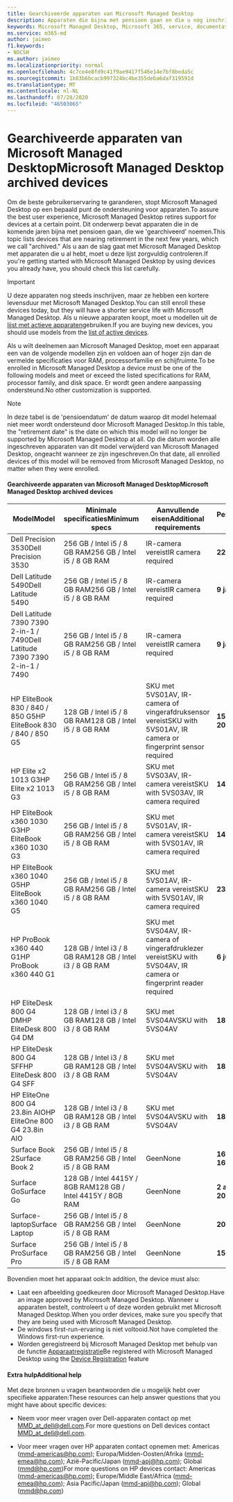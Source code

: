 ```yaml
---
title: Gearchiveerde apparaten van Microsoft Managed Desktop
description: Apparaten die bijna met pensioen gaan en die u nog inschrijven, maar een verkorte levensduur hebben
keywords: Microsoft Managed Desktop, Microsoft 365, service, documentatie
ms.service: m365-md
author: jaimeo
f1.keywords:
- NOCSH
ms.author: jaimeo
ms.localizationpriority: normal
ms.openlocfilehash: 4c7ce4e8fd9c41f9ae9417f546e14e7bf8beda5c
ms.sourcegitcommit: 1b83b6bcacb997324bc4be355deba6daf319591d
ms.translationtype: MT
ms.contentlocale: nl-NL
ms.lasthandoff: 07/28/2020
ms.locfileid: "46503065"
---
```

# <a name="microsoft-managed-desktop-archived-devices"></a><span data-ttu-id="36ad9-104">Gearchiveerde apparaten van Microsoft Managed Desktop</span><span class="sxs-lookup"><span data-stu-id="36ad9-104">Microsoft Managed Desktop archived devices</span></span>

<span data-ttu-id="36ad9-105">Om de beste gebruikerservaring te garanderen, stopt Microsoft Managed Desktop op een bepaald punt de ondersteuning voor apparaten.</span><span class="sxs-lookup"><span data-stu-id="36ad9-105">To assure the best user experience, Microsoft Managed Desktop retires support for devices at a certain point.</span></span> <span data-ttu-id="36ad9-106">Dit onderwerp bevat apparaten die in de komende jaren bijna met pensioen gaan, die we 'gearchiveerd' noemen.</span><span class="sxs-lookup"><span data-stu-id="36ad9-106">This topic lists devices that are nearing retirement in the next few years, which we call "archived."</span></span> <span data-ttu-id="36ad9-107">Als u aan de slag gaat met Microsoft Managed Desktop met apparaten die u al hebt, moet u deze lijst zorgvuldig controleren.</span><span class="sxs-lookup"><span data-stu-id="36ad9-107">If you're getting started with Microsoft Managed Desktop by using devices you already have, you should check this list carefully.</span></span>

>[!IMPORTANT]
><span data-ttu-id="36ad9-108">U deze apparaten nog steeds inschrijven, maar ze hebben een kortere levensduur met Microsoft Managed Desktop.</span><span class="sxs-lookup"><span data-stu-id="36ad9-108">You can still enroll these devices today, but they will have a shorter service life with Microsoft Managed Desktop.</span></span> <span data-ttu-id="36ad9-109">Als u nieuwe apparaten koopt, moet u modellen uit de [lijst met actieve apparaten](./device-list.md)gebruiken.</span><span class="sxs-lookup"><span data-stu-id="36ad9-109">If you are buying new devices, you should use models from the [list of active devices](./device-list.md).</span></span>

<!-- Microsoft 365 E5; Device as a Service -->
<!-- Split from device & technologies topic. Destination topic for aka.ms/device-list  -->
<span data-ttu-id="36ad9-110">Als u wilt deelnemen aan Microsoft Managed Desktop, moet een apparaat een van de volgende modellen zijn en voldoen aan of hoger zijn dan de vermelde specificaties voor RAM, processorfamilie en schijfruimte.</span><span class="sxs-lookup"><span data-stu-id="36ad9-110">To be enrolled in Microsoft Managed Desktop a device must be one of the following models and meet or exceed the listed specifications for RAM, processor family, and disk space.</span></span> <span data-ttu-id="36ad9-111">Er wordt geen andere aanpassing ondersteund.</span><span class="sxs-lookup"><span data-stu-id="36ad9-111">No other customization is supported.</span></span>



>[!NOTE]
><span data-ttu-id="36ad9-112">In deze tabel is de 'pensioendatum' de datum waarop dit model helemaal niet meer wordt ondersteund door Microsoft Managed Desktop.</span><span class="sxs-lookup"><span data-stu-id="36ad9-112">In this table, the "retirement date" is the date on which this model will no longer be supported by Microsoft Managed Desktop at all.</span></span> <span data-ttu-id="36ad9-113">Op die datum worden alle ingeschreven apparaten van dit model verwijderd van Microsoft Managed Desktop, ongeacht wanneer ze zijn ingeschreven.</span><span class="sxs-lookup"><span data-stu-id="36ad9-113">On that date, all enrolled devices of this model will be removed from Microsoft Managed Desktop, no matter when they were enrolled.</span></span>

#### <a name="microsoft-managed-desktop-archived-devices"></a><span data-ttu-id="36ad9-114">Gearchiveerde apparaten van Microsoft Managed Desktop</span><span class="sxs-lookup"><span data-stu-id="36ad9-114">Microsoft Managed Desktop archived devices</span></span>

| <span data-ttu-id="36ad9-115">Model</span><span class="sxs-lookup"><span data-stu-id="36ad9-115">Model</span></span>  | <span data-ttu-id="36ad9-116">Minimale specificaties</span><span class="sxs-lookup"><span data-stu-id="36ad9-116">Minimum specs</span></span>  | <span data-ttu-id="36ad9-117">Aanvullende eisen</span><span class="sxs-lookup"><span data-stu-id="36ad9-117">Additional requirements</span></span>  | <span data-ttu-id="36ad9-118">Pensioendatum</span><span class="sxs-lookup"><span data-stu-id="36ad9-118">Retirement date</span></span> |
|---------|---------|---------|---------|
| <span data-ttu-id="36ad9-119">Dell Precision 3530</span><span class="sxs-lookup"><span data-stu-id="36ad9-119">Dell Precision 3530</span></span>| <span data-ttu-id="36ad9-120">256 GB / Intel i5 / 8 GB RAM</span><span class="sxs-lookup"><span data-stu-id="36ad9-120">256 GB / Intel i5 / 8 GB RAM</span></span> | <span data-ttu-id="36ad9-121">IR-camera vereist</span><span class="sxs-lookup"><span data-stu-id="36ad9-121">IR camera required</span></span> | <span data-ttu-id="36ad9-122">**22 mei 2023**</span><span class="sxs-lookup"><span data-stu-id="36ad9-122">**May 22, 2023**</span></span> |
| <span data-ttu-id="36ad9-123">Dell Latitude 5490</span><span class="sxs-lookup"><span data-stu-id="36ad9-123">Dell Latitude 5490</span></span>| <span data-ttu-id="36ad9-124">256 GB / Intel i5 / 8 GB RAM</span><span class="sxs-lookup"><span data-stu-id="36ad9-124">256 GB / Intel i5 / 8 GB RAM</span></span> | <span data-ttu-id="36ad9-125">IR-camera vereist</span><span class="sxs-lookup"><span data-stu-id="36ad9-125">IR camera required</span></span> | <span data-ttu-id="36ad9-126">**9 januari 2023**</span><span class="sxs-lookup"><span data-stu-id="36ad9-126">**Jan 9, 2023**</span></span> |
| <span data-ttu-id="36ad9-127">Dell Latitude 7390 7390 2-in-1 / 7490</span><span class="sxs-lookup"><span data-stu-id="36ad9-127">Dell Latitude 7390 7390 2-in-1 / 7490</span></span> | <span data-ttu-id="36ad9-128">256 GB / Intel i5 / 8 GB RAM</span><span class="sxs-lookup"><span data-stu-id="36ad9-128">256 GB / Intel i5 / 8 GB RAM</span></span>   | <span data-ttu-id="36ad9-129">IR-camera vereist</span><span class="sxs-lookup"><span data-stu-id="36ad9-129">IR camera required</span></span> | <span data-ttu-id="36ad9-130">**9 januari 2023**</span><span class="sxs-lookup"><span data-stu-id="36ad9-130">**Jan 9, 2023**</span></span> |
|<span data-ttu-id="36ad9-131">HP EliteBook 830 / 840 / 850 G5</span><span class="sxs-lookup"><span data-stu-id="36ad9-131">HP EliteBook 830 / 840 / 850 G5</span></span>| <span data-ttu-id="36ad9-132">128 GB / Intel i5 / 8 GB RAM</span><span class="sxs-lookup"><span data-stu-id="36ad9-132">128 GB / Intel i5 / 8 GB RAM</span></span> | <span data-ttu-id="36ad9-133">SKU met 5VS01AV, IR-camera of vingerafdruksensor vereist</span><span class="sxs-lookup"><span data-stu-id="36ad9-133">SKU with 5VS01AV, IR camera or fingerprint sensor required</span></span>  | <span data-ttu-id="36ad9-134">**15 februari 2023**</span><span class="sxs-lookup"><span data-stu-id="36ad9-134">**Feb 15, 2023**</span></span> |
|<span data-ttu-id="36ad9-135">HP Elite x2 1013 G3</span><span class="sxs-lookup"><span data-stu-id="36ad9-135">HP Elite x2 1013 G3</span></span>| <span data-ttu-id="36ad9-136">256 GB / Intel i5 / 8 GB RAM</span><span class="sxs-lookup"><span data-stu-id="36ad9-136">256 GB / Intel i5 / 8 GB RAM</span></span> | <span data-ttu-id="36ad9-137">SKU met 5VS03AV, IR-camera vereist</span><span class="sxs-lookup"><span data-stu-id="36ad9-137">SKU with 5VS03AV, IR camera required</span></span> |<span data-ttu-id="36ad9-138">**14 mei 2023**</span><span class="sxs-lookup"><span data-stu-id="36ad9-138">**May 14, 2023**</span></span> |
|<span data-ttu-id="36ad9-139">HP EliteBook x360 1030 G3</span><span class="sxs-lookup"><span data-stu-id="36ad9-139">HP EliteBook x360 1030 G3</span></span>| <span data-ttu-id="36ad9-140">256 GB / Intel i5 / 8 GB RAM</span><span class="sxs-lookup"><span data-stu-id="36ad9-140">256 GB / Intel i5 / 8 GB RAM</span></span> | <span data-ttu-id="36ad9-141">SKU met 5VS01AV, IR-camera vereist</span><span class="sxs-lookup"><span data-stu-id="36ad9-141">SKU with 5VS01AV, IR camera required</span></span> |<span data-ttu-id="36ad9-142">**14 mei 2023**</span><span class="sxs-lookup"><span data-stu-id="36ad9-142">**May 14, 2023**</span></span> |
|<span data-ttu-id="36ad9-143">HP EliteBook x360 1040 G5</span><span class="sxs-lookup"><span data-stu-id="36ad9-143">HP EliteBook x360 1040 G5</span></span>| <span data-ttu-id="36ad9-144">256 GB / Intel i5 / 8 GB RAM</span><span class="sxs-lookup"><span data-stu-id="36ad9-144">256 GB / Intel i5 / 8 GB RAM</span></span> | <span data-ttu-id="36ad9-145">SKU met 5VS01AV, IR-camera vereist</span><span class="sxs-lookup"><span data-stu-id="36ad9-145">SKU with 5VS01AV, IR camera required</span></span> | <span data-ttu-id="36ad9-146">**23 okt 2023**</span><span class="sxs-lookup"><span data-stu-id="36ad9-146">**Oct 23, 2023**</span></span> |
|<span data-ttu-id="36ad9-147">HP ProBook x360 440 G1</span><span class="sxs-lookup"><span data-stu-id="36ad9-147">HP ProBook x360 440 G1</span></span>| <span data-ttu-id="36ad9-148">128 GB / Intel i3 / 8 GB RAM</span><span class="sxs-lookup"><span data-stu-id="36ad9-148">128 GB / Intel i3 / 8 GB RAM</span></span> | <span data-ttu-id="36ad9-149">SKU met 5VS04AV, IR-camera of vingerafdruklezer vereist</span><span class="sxs-lookup"><span data-stu-id="36ad9-149">SKU with 5VS04AV, IR camera or fingerprint reader required</span></span> | <span data-ttu-id="36ad9-150">**6 juni 2023**</span><span class="sxs-lookup"><span data-stu-id="36ad9-150">**Jun 6, 2023**</span></span> |
|<span data-ttu-id="36ad9-151">HP EliteDesk 800 G4 DM</span><span class="sxs-lookup"><span data-stu-id="36ad9-151">HP EliteDesk 800 G4 DM</span></span> | <span data-ttu-id="36ad9-152">128 GB / Intel i3 / 8 GB RAM</span><span class="sxs-lookup"><span data-stu-id="36ad9-152">128 GB / Intel i3 / 8 GB RAM</span></span> | <span data-ttu-id="36ad9-153">SKU met 5VS04AV</span><span class="sxs-lookup"><span data-stu-id="36ad9-153">SKU with 5VS04AV</span></span> | <span data-ttu-id="36ad9-154">**18 juli 2023**</span><span class="sxs-lookup"><span data-stu-id="36ad9-154">**Jul 18, 2023**</span></span> |
|<span data-ttu-id="36ad9-155">HP EliteDesk 800 G4 SFF</span><span class="sxs-lookup"><span data-stu-id="36ad9-155">HP EliteDesk 800 G4 SFF</span></span> | <span data-ttu-id="36ad9-156">128 GB / Intel i3 / 8 GB RAM</span><span class="sxs-lookup"><span data-stu-id="36ad9-156">128 GB / Intel i3 / 8 GB RAM</span></span> | <span data-ttu-id="36ad9-157">SKU met 5VS04AV</span><span class="sxs-lookup"><span data-stu-id="36ad9-157">SKU with 5VS04AV</span></span> | <span data-ttu-id="36ad9-158">**18 juli 2023**</span><span class="sxs-lookup"><span data-stu-id="36ad9-158">**Jul 18, 2023**</span></span> |
|<span data-ttu-id="36ad9-159">HP EliteOne 800 G4 23.8in AIO</span><span class="sxs-lookup"><span data-stu-id="36ad9-159">HP EliteOne 800 G4 23.8in AIO</span></span> |<span data-ttu-id="36ad9-160">128 GB / Intel i3 / 8 GB RAM</span><span class="sxs-lookup"><span data-stu-id="36ad9-160">128 GB / Intel i3 / 8 GB RAM</span></span> |<span data-ttu-id="36ad9-161">SKU met 5VS04AV</span><span class="sxs-lookup"><span data-stu-id="36ad9-161">SKU with 5VS04AV</span></span>| <span data-ttu-id="36ad9-162">**18 juli 2023**</span><span class="sxs-lookup"><span data-stu-id="36ad9-162">**Jul 18, 2023**</span></span> |
|<span data-ttu-id="36ad9-163">Surface Book 2</span><span class="sxs-lookup"><span data-stu-id="36ad9-163">Surface Book 2</span></span>| <span data-ttu-id="36ad9-164">256 GB / Intel i5 / 8 GB RAM</span><span class="sxs-lookup"><span data-stu-id="36ad9-164">256 GB / Intel i5 / 8 GB RAM</span></span> | <span data-ttu-id="36ad9-165">Geen</span><span class="sxs-lookup"><span data-stu-id="36ad9-165">None</span></span> | <span data-ttu-id="36ad9-166">**16 november 2022**</span><span class="sxs-lookup"><span data-stu-id="36ad9-166">**Nov 16, 2022**</span></span> |
|<span data-ttu-id="36ad9-167">Surface Go</span><span class="sxs-lookup"><span data-stu-id="36ad9-167">Surface Go</span></span>| <span data-ttu-id="36ad9-168">128 GB / Intel 4415Y / 8GB RAM</span><span class="sxs-lookup"><span data-stu-id="36ad9-168">128 GB / Intel 4415Y / 8GB RAM</span></span> | <span data-ttu-id="36ad9-169">Geen</span><span class="sxs-lookup"><span data-stu-id="36ad9-169">None</span></span> | <span data-ttu-id="36ad9-170">**2 augustus 2023**</span><span class="sxs-lookup"><span data-stu-id="36ad9-170">**Aug 2, 2023**</span></span> |
|<span data-ttu-id="36ad9-171">Surface-laptop</span><span class="sxs-lookup"><span data-stu-id="36ad9-171">Surface Laptop</span></span>| <span data-ttu-id="36ad9-172">256 GB / Intel i5 / 8 GB RAM</span><span class="sxs-lookup"><span data-stu-id="36ad9-172">256 GB / Intel i5 / 8 GB RAM</span></span> | <span data-ttu-id="36ad9-173">Geen</span><span class="sxs-lookup"><span data-stu-id="36ad9-173">None</span></span> | <span data-ttu-id="36ad9-174">**20 mei 2022**</span><span class="sxs-lookup"><span data-stu-id="36ad9-174">**May 20, 2022**</span></span> |
|<span data-ttu-id="36ad9-175">Surface Pro</span><span class="sxs-lookup"><span data-stu-id="36ad9-175">Surface Pro</span></span>| <span data-ttu-id="36ad9-176">256 GB / Intel i5 / 8 GB RAM</span><span class="sxs-lookup"><span data-stu-id="36ad9-176">256 GB / Intel i5 / 8 GB RAM</span></span> | <span data-ttu-id="36ad9-177">Geen</span><span class="sxs-lookup"><span data-stu-id="36ad9-177">None</span></span> | <span data-ttu-id="36ad9-178">**15 juni 2022**</span><span class="sxs-lookup"><span data-stu-id="36ad9-178">**Jun 15, 2022**</span></span> |


<span data-ttu-id="36ad9-179">Bovendien moet het apparaat ook:</span><span class="sxs-lookup"><span data-stu-id="36ad9-179">In addition, the device must also:</span></span>

- <span data-ttu-id="36ad9-180">Laat een afbeelding goedkeuren door Microsoft Managed Desktop.</span><span class="sxs-lookup"><span data-stu-id="36ad9-180">Have an image approved by Microsoft Managed Desktop.</span></span> <span data-ttu-id="36ad9-181">Wanneer u apparaten bestelt, controleert u of deze worden gebruikt met Microsoft Managed Desktop.</span><span class="sxs-lookup"><span data-stu-id="36ad9-181">When you order devices, make sure you specify that they are being used with Microsoft Managed Desktop.</span></span>
- <span data-ttu-id="36ad9-182">De windows first-run-ervaring is niet voltooid.</span><span class="sxs-lookup"><span data-stu-id="36ad9-182">Not have completed the Windows first-run experience.</span></span>
- <span data-ttu-id="36ad9-183">Worden geregistreerd bij Microsoft Managed Desktop met behulp van de functie [Apparaatregistratie](https://aka.ms/mmddrhelp)</span><span class="sxs-lookup"><span data-stu-id="36ad9-183">Be registered with Microsoft Managed Desktop using the [Device Registration](https://aka.ms/mmddrhelp) feature</span></span>

#### <a name="additional-help"></a><span data-ttu-id="36ad9-184">Extra hulp</span><span class="sxs-lookup"><span data-stu-id="36ad9-184">Additional help</span></span>

<span data-ttu-id="36ad9-185">Met deze bronnen u vragen beantwoorden die u mogelijk hebt over specifieke apparaten:</span><span class="sxs-lookup"><span data-stu-id="36ad9-185">These resources can help answer questions that you might have about specific devices:</span></span>

- <span data-ttu-id="36ad9-186">Neem voor meer vragen over Dell-apparaten contact op met [MMD_at_dell@dell.com](mailto:MMD_at_dell@dell.com).</span><span class="sxs-lookup"><span data-stu-id="36ad9-186">For more questions on Dell devices contact [MMD_at_dell@dell.com](mailto:MMD_at_dell@dell.com).</span></span>

- <span data-ttu-id="36ad9-187">Voor meer vragen over HP apparaten contact opnemen met: Americas ([mmd-americas@hp.com](mailto:mmd-americas@hp.com)); Europa/Midden-Oosten/Afrika ([mmd-emea@hp.com](mailto:mmd-emea@hp.com)); Azië-Pacific/Japan ([mmd-apj@hp.com](mailto:mmd-apj@hp.com)); Global ([mmd@hp.com](mailto:mmd@hp.com))</span><span class="sxs-lookup"><span data-stu-id="36ad9-187">For more questions on HP devices contact: Americas ([mmd-americas@hp.com](mailto:mmd-americas@hp.com)); Europe/Middle East/Africa ([mmd-emea@hp.com](mailto:mmd-emea@hp.com)); Asia Pacific/Japan ([mmd-apj@hp.com](mailto:mmd-apj@hp.com)); Global ([mmd@hp.com](mailto:mmd@hp.com))</span></span>

